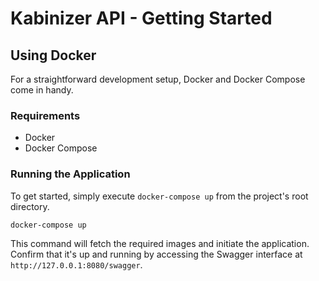 # Kabinizer API - Getting Started

## Using Docker

For a straightforward development setup, Docker and Docker Compose come in handy.

### Requirements

- Docker
- Docker Compose

### Running the Application

To get started, simply execute `docker-compose up` from the project's root directory.

```bash
docker-compose up
```

This command will fetch the required images and initiate the application.
Confirm that it's up and running by accessing the Swagger interface at `http://127.0.0.1:8080/swagger`.